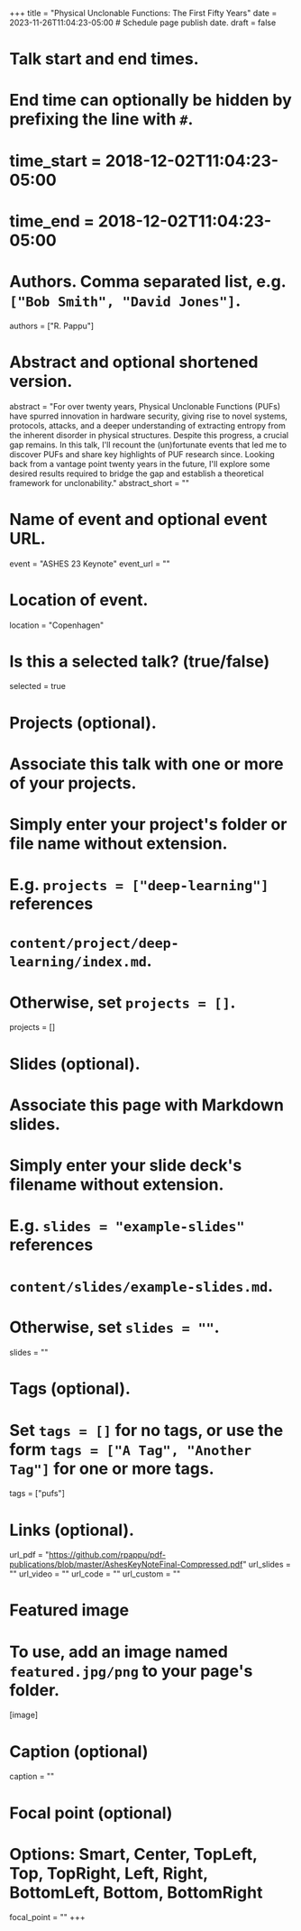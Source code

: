 +++
title = "Physical Unclonable Functions: The First Fifty Years"
date = 2023-11-26T11:04:23-05:00  # Schedule page publish date.
draft = false

# Talk start and end times.
#   End time can optionally be hidden by prefixing the line with `#`.
# time_start = 2018-12-02T11:04:23-05:00
# time_end = 2018-12-02T11:04:23-05:00

# Authors. Comma separated list, e.g. `["Bob Smith", "David Jones"]`.
authors = ["R. Pappu"]

# Abstract and optional shortened version.
abstract = "For over twenty years, Physical Unclonable Functions (PUFs) have spurred innovation in hardware security, giving rise to novel systems, protocols, attacks, and a deeper understanding of extracting entropy from the inherent disorder in physical structures. Despite this progress, a crucial gap remains. In this talk, I'll recount the (un)fortunate events that led me to discover PUFs and share key highlights of PUF research since. Looking back from a vantage point twenty years in the future, I'll explore some desired results required to bridge the gap and establish a theoretical framework for unclonability."
abstract_short = ""

# Name of event and optional event URL.
event = "ASHES 23 Keynote"
event_url = ""

# Location of event.
location = "Copenhagen"

# Is this a selected talk? (true/false)
selected = true

# Projects (optional).
#   Associate this talk with one or more of your projects.
#   Simply enter your project's folder or file name without extension.
#   E.g. `projects = ["deep-learning"]` references
#   `content/project/deep-learning/index.md`.
#   Otherwise, set `projects = []`.
projects = []

# Slides (optional).
#   Associate this page with Markdown slides.
#   Simply enter your slide deck's filename without extension.
#   E.g. `slides = "example-slides"` references
#   `content/slides/example-slides.md`.
#   Otherwise, set `slides = ""`.
slides = ""

# Tags (optional).
#   Set `tags = []` for no tags, or use the form `tags = ["A Tag", "Another Tag"]` for one or more tags.
tags = ["pufs"]

# Links (optional).
url_pdf = "https://github.com/rpappu/pdf-publications/blob/master/AshesKeyNoteFinal-Compressed.pdf"
url_slides = ""
url_video = ""
url_code = ""
url_custom = ""

# Featured image
# To use, add an image named `featured.jpg/png` to your page's folder.
[image]
  # Caption (optional)
  caption = ""

  # Focal point (optional)
  # Options: Smart, Center, TopLeft, Top, TopRight, Left, Right, BottomLeft, Bottom, BottomRight
  focal_point = ""
+++
